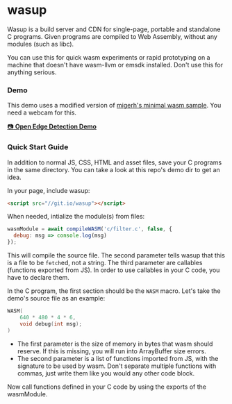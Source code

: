 # wasup

Wasup is a build server and CDN for single-page, portable and standalone C programs. Given programs are compiled to Web Assembly, without any modules (such as libc).

You can use this for quick wasm experiments or rapid prototyping on a machine that doesn't have wasm-llvm or emsdk installed. Don't use this for anything serious.

### Demo

This demo uses a modified version of [migerh's minimal wasm sample](https://github.com/migerh/wasm-filter/blob/master/filter.c). You need a webcam for this.

[:camera: **Open Edge Detection Demo**](/wasup/demo)

### Quick Start Guide

In addition to normal JS, CSS, HTML and asset files, save your C programs in the same directory. You can take a look at this repo's demo dir to get an idea.

In your page, include wasup:

```html
<script src="//git.io/wasup"></script>
```

When needed, intialize the module(s) from files:

```js
wasmModule = await compileWASM('c/filter.c', false, {
  debug: msg => console.log(msg)
});
```

This will compile the source file. The second parameter tells wasup that this is a file to be `fetch`ed, not a string. The third parameter are callables (functions exported from JS). In order to use callables in your C code, you have to declare them.

In the C program, the first section should be the `WASM` macro. Let's take the demo's source file as an example:

```c
WASM(
    640 * 480 * 4 * 6,
    void debug(int msg);
)
```

- The first parameter is the size of memory in bytes that wasm should reserve. If this is missing, you will run into ArrayBuffer size errors.
- The second parameter is a list of functions imported from JS, with the signature to be used by wasm. Don't separate multiple functions with commas, just write them like you would any other code block. 

Now call functions defined in your C code by using the exports of the wasmModule.
